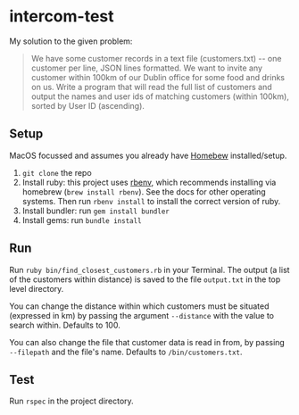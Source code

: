 # intercom-test
My solution to the given problem:

>We have some customer records in a text file (customers.txt) -- one customer per line, JSON lines formatted. We want to invite any customer within 100km of our Dublin office for some food and drinks on us. Write a program that will read the full list of customers and output the names and user ids of matching customers (within 100km), sorted by User ID (ascending).

## Setup
MacOS focussed and assumes you already have [Homebew](https://brew.sh/) installed/setup.

1. `git clone` the repo
2. Install ruby: this project uses [rbenv](https://github.com/rbenv/rbenv), which recommends installing via homebrew (`brew install rbenv`). See the docs for other operating systems. Then run `rbenv install` to install the correct version of ruby.
3. Install bundler: run `gem install bundler`
4. Install gems: run `bundle install`

## Run
Run `ruby bin/find_closest_customers.rb` in your Terminal. The output (a list of the customers within distance) is saved to the file `output.txt` in the top level directory.

You can change the distance within which customers must be situated (expressed in km) by passing the argument `--distance` with the value to search within. Defaults to 100.

You can also change the file that customer data is read in from, by passing `--filepath` and the file's name. Defaults to `/bin/customers.txt`.

## Test
Run `rspec` in the project directory.
